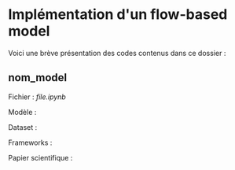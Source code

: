 # Implémentation d'un flow-based model

Voici une brève présentation des codes contenus dans ce dossier :

## nom_model

Fichier : _file.ipynb_

Modèle :

Dataset :

Frameworks :

Papier scientifique :